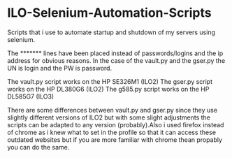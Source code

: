# ILO-Selenium-Automation-Scripts
Scripts that i use to automate startup and shutdown of my servers using selenium.

The ******* lines have been placed instead of passwords/logins and the ip address for obvious reasons. In the case of the vault.py and the gser.py the UN is 
login and the PW is password.

The vault.py script works on the HP SE326M1 (ILO2)
The gser.py script works on the HP DL380G6 (ILO2)
The g585.py script works on the HP DL585G7 (ILO3)

There are some differences between vault.py and gser.py since they use slightly different versions of ILO2 but with some slight adjustments the scripts can be 
adapted to any version (probably).Also i used firefox instead of chrome as i knew what to set in the profile so that it can access these outdated websites but if
you are more familiar with chrome thean propably you can do the same.


